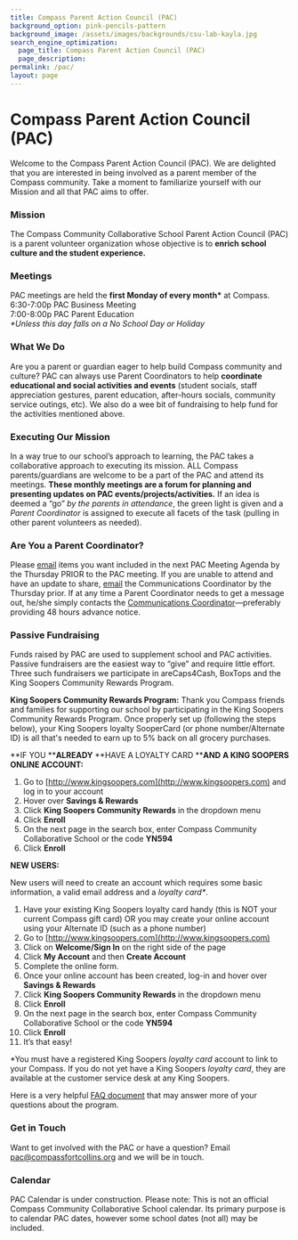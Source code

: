 ```yaml
---
title: Compass Parent Action Council (PAC)
background_option: pink-pencils-pattern
background_image: /assets/images/backgrounds/csu-lab-kayla.jpg
search_engine_optimization:
  page_title: Compass Parent Action Council (PAC)
  page_description:
permalink: /pac/
layout: page
---
```


# Compass Parent Action Council (PAC)

Welcome to the Compass Parent Action Council (PAC). We are delighted that you are interested in being involved as a parent member of the Compass community. Take a moment to familiarize yourself with our Mission and all that PAC aims to offer.

### Mission

The Compass Community Collaborative School Parent Action Council (PAC) is a parent volunteer organization whose objective is to **enrich school culture and the student experience.**

### Meetings

PAC meetings are held the **first Monday of every month\*** at Compass.<br>6:30-7:00p PAC Business Meeting<br>7:00-8:00p PAC Parent Education<br>*\*Unless this day falls on a No School Day or Holiday*

### What We Do

Are you a parent or guardian eager to help build Compass community and culture? PAC can always use Parent Coordinators to help&nbsp;**coordinate educational and social activities and events** (student socials, staff appreciation gestures, parent education, after-hours socials, community service outings, etc). We also do a wee bit of fundraising to help fund for the activities mentioned above.

### Executing Our Mission

In a way true to our school’s approach to learning, the PAC takes a collaborative approach to executing its mission. ALL Compass parents/guardians are welcome to be a part of the PAC and attend its meetings. **These monthly meetings are a forum for planning and presenting updates on PAC events/projects/activities.** If an idea is deemed a “go” *by the parents in attendance*, the green light is given and a *Parent Coordinator* is assigned to execute all facets of the task (pulling in other parent volunteers as needed).

### Are You a Parent Coordinator?

Please [email](mailto:pac@compassfortcollins.org?subject=Agenda%20Item)&nbsp;items you want included in the next PAC Meeting Agenda by the Thursday PRIOR to the PAC meeting. If you are unable to attend and have an update to share, [email](mailto:pac@compassfortcollins.org?subject=Agenda%20Item) the Communications Coordinator by the Thursday prior. If at any time a Parent Coordinator needs to get a message out, he/she simply contacts the&nbsp;[Communications Coordinator](mailto:pac@compassfortcollins.org)—preferably providing 48 hours advance notice.

### Passive Fundraising

Funds raised by PAC are used to supplement school and PAC activities. Passive fundraisers are the easiest way to “give” and require little effort. Three such fundraisers we participate in areCaps4Cash, BoxTops and the King Soopers Community Rewards Program.

**King Soopers Community Rewards Program:**&nbsp;Thank you Compass friends and families for supporting our school by participating in the King Soopers Community Rewards Program. Once properly set up (following the steps below), your King Soopers loyalty SooperCard (or phone number/Alternate ID) is all that's needed to earn up to 5% back on all grocery purchases.

**IF YOU&nbsp;****ALREADY** **HAVE A LOYALTY CARD&nbsp;****AND** **A KING SOOPERS ONLINE ACCOUNT:**

1. Go to [http://www.kingsoopers.com](http://www.kingsoopers.com) and log in to your account
2. Hover over **Savings & Rewards**
3. Click **King Soopers Community Rewards** in the dropdown menu
4. Click **Enroll**
5. On the next page in the search box, enter Compass Community Collaborative School or the code **YN594**
6. Click **Enroll**

**NEW USERS:**

New users will need to create an account which requires some basic information, a valid email address and a *loyalty* *card\**.

1. Have your existing King Soopers loyalty card handy (this is NOT your current Compass gift card) OR you may create your online account using your Alternate ID (such as a phone number)
2. Go to [http://www.kingsoopers.com](http://www.kingsoopers.com)
3. Click on **Welcome/Sign In** on the right side of the page
4. Click **My Account** and then **Create Account**
5. Complete the online form.
6. Once your online account has been created, log-in and hover over **Savings & Rewards**
7. Click **King Soopers Community Rewards** in the dropdown menu
8. Click **Enroll**
9. On the next page in the search box, enter Compass Community Collaborative School or the code **YN594**
10. Click **Enroll**
11. It’s that easy\!

\*You must have a registered King Soopers *loyalty card* account to link to your Compass. If you do not yet have a King Soopers *loyalty card*, they are available at the customer service desk at any King Soopers.

Here is a very helpful [FAQ document](https://www.kroger.com/asset/delta_faq) that may answer more of your questions about the program.

### Get in Touch

Want to get involved with the PAC or have a question? Email [pac@compassfortcollins.org](mailto:pac@compassfortcollins.org) and we will be in touch.

### Calendar

PAC Calendar is under construction. Please note: This is not an official Compass Community Collaborative School calendar. Its primary purpose is to calendar PAC dates, however some school dates (not all) may be included.
